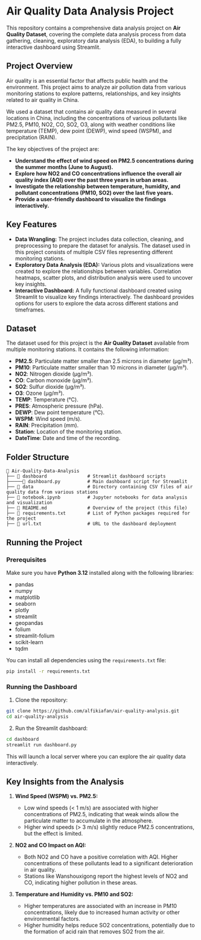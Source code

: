 # Air Quality Data Analysis Project

This repository contains a comprehensive data analysis project on **Air Quality Dataset**, covering the complete data analysis process from data gathering, cleaning, exploratory data analysis (EDA), to building a fully interactive dashboard using Streamlit.

## Project Overview

Air quality is an essential factor that affects public health and the environment. This project aims to analyze air pollution data from various monitoring stations to explore patterns, relationships, and key insights related to air quality in China.

We used a dataset that contains air quality data measured in several locations in China, including the concentrations of various pollutants like PM2.5, PM10, NO2, CO, SO2, O3, along with weather conditions like temperature (TEMP), dew point (DEWP), wind speed (WSPM), and precipitation (RAIN).

The key objectives of the project are:

- **Understand the effect of wind speed on PM2.5 concentrations during the summer months (June to August).**
- **Explore how NO2 and CO concentrations influence the overall air quality index (AQI) over the past three years in urban areas.**
- **Investigate the relationship between temperature, humidity, and pollutant concentrations (PM10, SO2) over the last five years.**
- **Provide a user-friendly dashboard to visualize the findings interactively.**

## Key Features

- **Data Wrangling:** The project includes data collection, cleaning, and preprocessing to prepare the dataset for analysis. The dataset used in this project consists of multiple CSV files representing different monitoring stations.
- **Exploratory Data Analysis (EDA):** Various plots and visualizations were created to explore the relationships between variables. Correlation heatmaps, scatter plots, and distribution analysis were used to uncover key insights.
- **Interactive Dashboard:** A fully functional dashboard created using Streamlit to visualize key findings interactively. The dashboard provides options for users to explore the data across different stations and timeframes.

## Dataset

The dataset used for this project is the **Air Quality Dataset** available from multiple monitoring stations. It contains the following information:

- **PM2.5**: Particulate matter smaller than 2.5 microns in diameter (µg/m³).
- **PM10**: Particulate matter smaller than 10 microns in diameter (µg/m³).
- **NO2**: Nitrogen dioxide (µg/m³).
- **CO**: Carbon monoxide (µg/m³).
- **SO2**: Sulfur dioxide (µg/m³).
- **O3**: Ozone (µg/m³).
- **TEMP**: Temperature (°C).
- **PRES**: Atmospheric pressure (hPa).
- **DEWP**: Dew point temperature (°C).
- **WSPM**: Wind speed (m/s).
- **RAIN**: Precipitation (mm).
- **Station**: Location of the monitoring station.
- **DateTime**: Date and time of the recording.

## Folder Structure

```plaintext
📂 Air-Quality-Data-Analysis
├── 📂 dashboard               # Streamlit dashboard scripts
├─────📄 dashboard.py          # Main dashboard script for Streamlit
├── 📂 data                    # Directory containing CSV files of air quality data from various stations
├── 📄 notebook.ipynb          # Jupyter notebooks for data analysis and visualization
├── 📄 README.md               # Overview of the project (this file)
├── 📄 requirements.txt        # List of Python packages required for the project
├── 📄 url.txt                 # URL to the dashboard deployment
```

## Running the Project

### Prerequisites

Make sure you have **Python 3.12** installed along with the following libraries:
- pandas
- numpy
- matplotlib
- seaborn
- plotly
- streamlit
- geopandas
- folium
- streamlit-folium
- scikit-learn
- tqdm

You can install all dependencies using the `requirements.txt` file:

```bash
pip install -r requirements.txt
```

### Running the Dashboard

1. Clone the repository:

```bash
git clone https://github.com/alfikiafan/air-quality-analysis.git
cd air-quality-analysis
```

2. Run the Streamlit dashboard:

```bash
cd dashboard
streamlit run dashboard.py
```

This will launch a local server where you can explore the air quality data interactively.

## Key Insights from the Analysis

1. **Wind Speed (WSPM) vs. PM2.5:**
   - Low wind speeds (< 1 m/s) are associated with higher concentrations of PM2.5, indicating that weak winds allow the particulate matter to accumulate in the atmosphere.
   - Higher wind speeds (> 3 m/s) slightly reduce PM2.5 concentrations, but the effect is limited.

2. **NO2 and CO Impact on AQI:**
   - Both NO2 and CO have a positive correlation with AQI. Higher concentrations of these pollutants lead to a significant deterioration in air quality.
   - Stations like Wanshouxigong report the highest levels of NO2 and CO, indicating higher pollution in these areas.

3. **Temperature and Humidity vs. PM10 and SO2:**
   - Higher temperatures are associated with an increase in PM10 concentrations, likely due to increased human activity or other environmental factors.
   - Higher humidity helps reduce SO2 concentrations, potentially due to the formation of acid rain that removes SO2 from the air.
